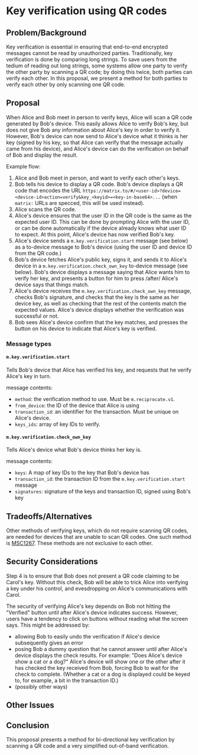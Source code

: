 Key verification using QR codes
===============================

Problem/Background
------------------

Key verification is essential in ensuring that end-to-end encrypted messages
cannot be read by unauthorized parties.  Traditionally, key verification is
done by comparing long strings.  To save users from the tedium of reading out
long strings, some systems allow one party to verify the other party by
scanning a QR code; by doing this twice, both parties can verify each other.
In this proposal, we present a method for both parties to verify each other by
only scanning one QR code.

Proposal
--------

When Alice and Bob meet in person to verify keys, Alice will scan a QR code
generated by Bob's device.  This easily allows Alice to verify Bob's key, but
does not give Bob any information about Alice's key in order to verify it.
However, Bob's device can now send to Alice's device what it thinks is her key
(signed by his key, so that Alice can verify that the message actually came
from his device), and Alice's device can do the verification on behalf of Bob
and display the result.

Example flow:

1. Alice and Bob meet in person, and want to verify each other's keys.
2. Bob tells his device to display a QR code.  Bob's device displays a
   QR code that encodes the URL
   `https://matrix.to/#/<user-id>?device=<device-id>action=verify&key_<keyid>=<key-in-base64>...`
   (when `matrix:` URLs are specced, this will be used instead).
3. Alice scans the QR code.
4. Alice's device ensures that the user ID in the QR code is the same as the
   expected user ID.  This can be done by prompting Alice with the user ID, or
   can be done automatically if the device already knows what user ID to
   expect.  At this point, Alice's device has now verified Bob's key.
5. Alice's device sends a `m.key.verification.start` message (see below)
   as a to-device message to Bob's device (using the user ID and device ID from
   the QR code.)
6. Bob's device fetches Alice's public key, signs it, and sends it to Alice's
   device in a `m.key.verification.check_own_key` to-device message (see
   below).  Bob's device displays a message saying that Alice wants him to
   verify her key, and presents a button for him to press /after/ Alice's
   device says that things match.
7. Alice's device receives the `m.key.verification.check_own_key` message,
   checks Bob's signature, and checks that the key is the same as her device
   key, as well as checking that the rest of the contents match the expected
   values.  Alice's device displays whether the verification was successful or
   not.
8. Bob sees Alice's device confirm that the key matches, and presses the button
   on his device to indicate that Alice's key is verified.

### Message types

#### `m.key.verification.start`

Tells Bob's device that Alice has verified his key, and requests that he verify
Alice's key in turn.

message contents:

- `method`: the verification method to use.  Must be `m.reciprocate.v1`.
- `from_device`: the ID of the device that Alice is using
- `transaction_id`: an identifier for the transaction.  Must be unique on
  Alice's device.
- `keys_ids`: array of key IDs to verify.

#### `m.key.verification.check_own_key`

Tells Alice's device what Bob's device thinks her key is.

message contents:

- `keys`: A map of key IDs to the key that Bob's device has
- `transaction_id`: the transaction ID from the `m.key.verification.start`
  message
- `signatures`: signature of the keys and transaction ID, signed using Bob's key

Tradeoffs/Alternatives
----------------------

Other methods of verifying keys, which do not require scanning QR codes, are
needed for devices that are unable to scan QR codes.  One such method is
[MSC1267](https://github.com/matrix-org/matrix-doc/issues/1267).  These methods
are not exclusive to each other.

Security Considerations
-----------------------

Step 4 is to ensure that Bob does not present a QR code claiming to be Carol's
key.  Without this check, Bob will be able to trick Alice into verifying a key
under his control, and evesdropping on Alice's communications with Carol.

The security of verifying Alice's key depends on Bob not hitting the "Verified"
button until after Alice's device indicates success.  However, users have a
tendency to click on buttons without reading what the screen says.  This might
be addressed by:

- allowing Bob to easily undo the verification if Alice's device subsequently
  gives an error
- posing Bob a dummy question that he cannot answer until after Alice's device
  displays the check results.  For example: "Does Alice's device show a cat or
  a dog?"  Alice's device will show one or the other after it has checked the
  key received from Bob, forcing Bob to wait for the check to complete.
  (Whether a cat or a dog is displayed could be keyed to, for example, a bit in
  the transaction ID.)
- (possibly other ways)

Other Issues
------------

Conclusion
----------

This proposal presents a method for bi-directional key verification by scanning
a QR code and a very simplified out-of-band verification.
